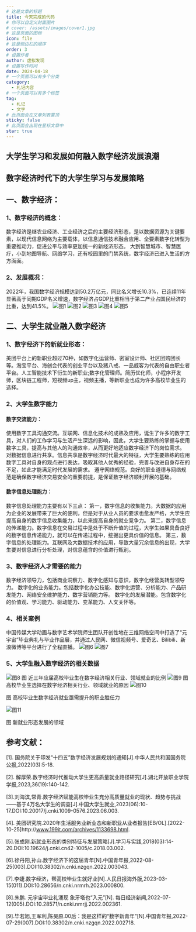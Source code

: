 ```yaml
---
# 这是文章的标题
title: 今天完成的代码
# 你可以自定义封面图片
# cover: /assets/images/cover1.jpg
# 这是页面的图标
icon: file
# 这是侧边栏的顺序
order: 3
# 设置作者
author: 虚拟发现
# 设置写作时间
date: 2024-04-18
# 一个页面可以有多个分类
category:
  - 札记内容
# 一个页面可以有多个标签
tag:
  - 札记
  - 文字
# 此页面会在文章列表置顶
sticky: false
# 此页面会出现在星标文章中
star: true
---
```



## 大学生学习和发展如何融入数字经济发展浪潮
<!-- more -->
## 数字经济时代下的大学生学习与发展策略
## 一、数字经济：
### 1、数字经济的概念：
数字经济是继农业经济、工业经济之后的主要经济形态，是以数据资源为关键要素，以现代信息网络为主要载体，以信息通信技术融合应用、全要素数字化转型为重要推动力，促进公平与效率更加统一的新经济形态。
大到智慧城市、智慧医疗，小到地图导航、网络学习，还有校园里的门禁系统，数字经济已进入生活的方方面面。
### 2、发展概况：
2022年，我国数字经济规模达到50.2万亿元，同比名义增长10.3%，已连续11年显著高于同期GDP名义增速，数字经济占GDP比重相当于第二产业占国民经济的比重，达到41.5%。
![图1](https://aigc456-1322485937.cos.ap-chengdu.myqcloud.com/load/202404152221634.png)
![图2](https://aigc456-1322485937.cos.ap-chengdu.myqcloud.com/load/202404152221720.png)
![图3](https://aigc456-1322485937.cos.ap-chengdu.myqcloud.com/load/202404152221744.png)
![图4](https://aigc456-1322485937.cos.ap-chengdu.myqcloud.com/load/202404152221669.png)
![图5](https://aigc456-1322485937.cos.ap-chengdu.myqcloud.com/load/202404152221697.png)



## 二、大学生就业融入数字经济
### 1、数字经济下的新就业形态：
美团平台上的新职业超过70种，如数字化运营师、密室设计师、社区团购团长等。淘宝平台、海创会代表的创业平台以及猪八戒、一品威客为代表的自由职业者平台。人工智能技术下衍生的新职业;数字化管理师。简历优化师，小程序开发师，区块链工程师，短视频up主，视频主播，等新职业也成为许多高校毕业生的选择。
### 2、大学生数字能力
#### 数字交流能力：
使用数字工具沟通交流。互联网、信息化技术的成熟及应用，诞生了许多的数字工具，对人们的工作学习与生活产生深远的影响，因此，大学生要熟练的掌握与使用数字工具，提高与其他人的沟通效率，从而更好地适应数字经济下的岗位需求。
对数据信息进行共享。信息共享是数字经济时代最大的特征，大学生要熟练的应用数字工具对自身的观点进行表达，吸取其他人优秀的经验，完善与改进自身存在的不足，如此才能满足时代发展的需求。
遵守网络规范。良好的职业道德与网络规范是确保数字经济交易安全的重要前提，是保证数字经济顺利开展的基础。

#### 数字信息处理能力：
数字信息处理能力主要有以下三点：
第一，数字信息的收集能力。大数据的应用为企业的发展带来了巨大的便利，但是对于从业人员的要求也愈发严格，大学生应提高自身的数字信息收集能力，以此来提高自身的就业竞争力。
第二，数字信息的传递能力。数字信息在交易过程中是处于不断升值的过程，大学生如果具备良好的数字信息传递能力，就可以在传递过程中，挖掘出更具价值的信息。
第三，数字信息的处理能力。互联网及大数据技术的应用，导致大量冗余信息的出现，大学生要对信息进行分析处理，对信息蕴含的价值进行甄别。
### 3、数字经济人才需要的能力
数字经济领导力，包括商业洞察力、数字化感知与意识，数字化经营类转型领导力。
数字化的业务能力。包括数字化办公技能、数字化运营、分析能力、产品研发能力、网络安全维护能力、数字营销能力等。
数字化的发展潜能。包含数字化的价值观、学习能力、驱动能力、变革能力、人文关怀等。
### 4、相关案例
中国传媒大学动画与数字艺术学院师生团队开创性地在三维网络空间中打造了“元宇宙”毕业典礼与毕业作品展，并通过人民网、微信视频号、爱奇艺、Bilibili、新浪微博等平台进行了全程直播。
![图6](https://aigc456-1322485937.cos.ap-chengdu.myqcloud.com/load/202404152221772.png)
![图7](https://aigc456-1322485937.cos.ap-chengdu.myqcloud.com/load/202404152221798.png)




### 5、大学生融入数字经济的相关数据

![图8](https://aigc456-1322485937.cos.ap-chengdu.myqcloud.com/load/202404152221824.png)
图 近三年应届高校毕业生在数字经济相关行业、领域就业的比例
![图9](https://aigc456-1322485937.cos.ap-chengdu.myqcloud.com/load/202404152221848.png)
图 高校毕业生选择在数字经济相关行业、领域就业的原因
![图10](https://aigc456-1322485937.cos.ap-chengdu.myqcloud.com/load/202404152221872.png)

图 高校毕业生数字经济就业亟需提升的职业胜任力


![图11](https://aigc456-1322485937.cos.ap-chengdu.myqcloud.com/load/202404152221899.png)

图 新就业形态发展的领域








## 参考文献：
[1]. 国务院关于印发“十四五”数字经济发展规划的通知[J\].中华人民共和国国务院公报,2022(03):5-18.

[2]. 解厚荣.数字经济时代推动大学生更高质量就业路径研究[J\].湖北开放职业学院学报,2023,36(19):140-142.

[3].刘海滨,常青.数字经济赋能高校毕业生充分高质量就业的现状、趋势与挑战——基于4万名大学生的调查[J\].中国大学生就业,2023(06):10-17.DOI:10.20017/j.cnki.1009-0576.2023.06.003.

[4]. 美团研究院.2020年生活服务业新业态和新职业从业者报告[EB/OL\].[2022-10-25\]http:\//www.199it.com/archives/1133698.html.

[5].张成刚.新就业形态的类别特征与发展策略[J\].学习与实践,2018(03):14-20.DOI:10.19624/j.cnki.cn42-1005/c.2018.03.002.

[6].徐丹阳,孙山.数字经济下的这届青年[N\].中国青年报,2022-08-25(003).DOI:10.38302/n.cnki.nzgqn.2022.003043.

[7].李婕.数字经济，帮高校毕业生就好业[N\].人民日报海外版,2023-03-15(011).DOI:10.28656/n.cnki.nrmrh.2023.000800.

[8].朱鹏. 元宇宙毕业礼涌现  象牙塔也“入元”[N\]. 每日经济新闻,2022-07-12(005).DOI:10.28571/n.cnki.nmrjj.2022.002361.

[9].毕若旭,王军利,陈昊原.00后：我是这样的“数字新青年”[N\].中国青年报,2022-07-29(007).DOI:10.38302/n.cnki.nzgqn.2022.002718.
